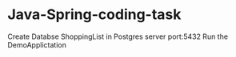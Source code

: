 # Java-Spring-coding-task
Create Databse ShoppingList in Postgres server port:5432 
Run the DemoApplictation
